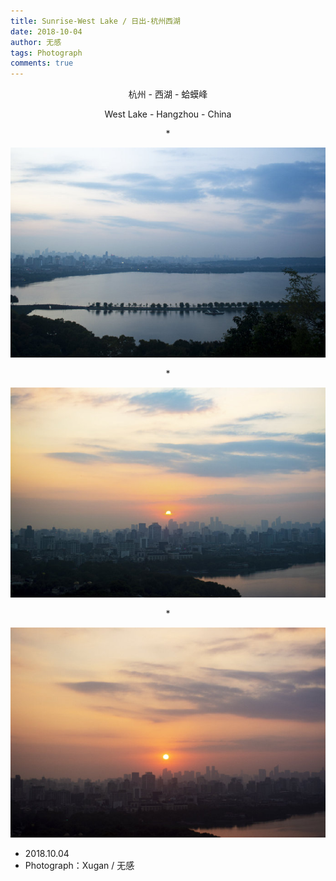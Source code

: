```yaml
---
title: Sunrise-West Lake / 日出-杭州西湖
date: 2018-10-04
author: 无感
tags: Photograph
comments: true
---
```


<p style="text-align:center;">杭州 - 西湖 - 蛤蟆峰 </p>

<p style="text-align:center;">West Lake - Hangzhou - China </p>

<p style="text-align:center;">*</p>

<center><img src="/images/20181004Sunrise/20181004Sunrise_0.jpg"></img></center>

<!--more-->


<p style="text-align:center;">*</p>

<center><img src="/images/20181004Sunrise/20181004Sunrise_1.jpg"></img></center>

<p style="text-align:center;">*</p>

<center><img src="/images/20181004Sunrise/20181004Sunrise_2.jpg"></img></center>



- 2018.10.04
- Photograph：Xugan / 无感